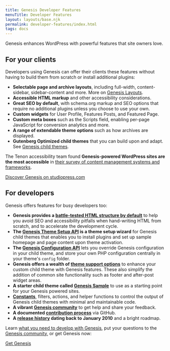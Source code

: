 ```yaml
---
title: Genesis Developer Features
menuTitle: Developer Features
layout: layouts/base.njk
permalink: developer-features/index.html
tags: docs
---
```


Genesis enhances WordPress with powerful features that site owners love.


## For your clients

Developers using Genesis can offer their clients these features without having to build them from scratch or install additional plugins:

- **Selectable page and archive layouts**, including full-width, content-sidebar, sidebar-content and more. More on <a href="{{ '/developer-features/genesis-layouts/' | url }}">Genesis Layouts</a>. 
- **Accessible HTML markup** and other accessibility considerations.
- **Great SEO by default**, with schema.org markup and SEO options that require no additional plugins unless you choose to use your own.
- **Custom widgets** for User Profile, Features Posts, and Featured Page.
- **Custom meta boxes** such as the Scripts field, enabling per-page JavaScript for conversion analytics and more.
- **A range of extendable theme options** such as how archives are displayed.
- **Gutenberg Optimized child themes** that you can build upon and adapt. See [Genesis child themes](https://my.studiopress.com/themes/).

<p class="notice-small">
The Tenon accessibility team found <strong>Genesis-powered WordPress sites are the most accessible</strong> in <a href="https://blog.tenon.io/tenon-research-first-glimpse-the-best-worst-of-content-management-systems/">their survey of content management systems and frameworks</a>.
</p>

<a href="https://www.studiopress.com/features/" class="button">Discover Genesis on studiopress.com</a>

## For developers

Genesis offers features for busy developers too:

- **Genesis provides a <a href="{{ '/basics/how-genesis-works/' | url }}">battle-tested HTML structure by default</a>** to help you avoid SEO and accessibility pitfalls when hand-writing HTML from scratch, and to accelerate the development cycle.
- **The <a href="{{ '/theme-setup/' | url }}">Genesis Theme Setup API</a> is a theme setup wizard** for Genesis child themes that enables you to install plugins and set up sample homepage and page content upon theme activation.
- **The <a href="{{ '/developer-features/configuration/' | url }}">Genesis Configuration API</a>** lets you override Genesis configuration in your child theme, and store your own PHP configuration centrally in your theme's `config` folder.
- **Genesis offers a wealth of <a href="{{ '/developer-features/theme-support/' | url }}">theme support options</a>** to enhance your custom child theme with Genesis features. These also simplify the addition of common site functionality such as footer and after-post widget areas.
- **A starter child theme called [Genesis Sample](https://github.com/studiopress/genesis-sample/releases)** to use as a starting point for your Genesis powered sites.
- <a href="{{ '/developer-features/constants/' | url }}">**Constants**</a>, filters, actions, and helper functions to control the output of Genesis child themes with minimal and maintainable code.
- **A vibrant <a href="{{ '/contribute/community/' | url }}">Genesis community</a>** to get help and share your feedback.
- **A documented <a href="{{ '/contribute/' | url }}">contribution process</a>** via GitHub.
- **A <a href="{{ '/changelog/' | url }}">release history</a> dating back to January 2010** and a bright roadmap.

Learn <a href="{{ '/basics/' | url }}">what you need to develop with Genesis</a>, put your questions to the <a href="{{ '/contribute/community/' | url }}">Genesis community</a>, or get Genesis now:

<a href="https://www.studiopress.com/features/#genesis-feature-9" class="button">Get Genesis</a>
